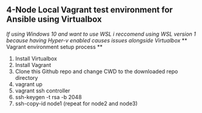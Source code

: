 ## 4-Node Local Vagrant test environment for Ansible using Virtualbox

*If using Windows 10 and want to use WSL i reccomend using WSL version 1 because having Hyper-v enabled causes issues alongside Virtualbox*
** Vagrant environment setup process **
1. Install Virtualbox
1. Install Vagrant
1. Clone this Github repo and change CWD to the downloaded repo directory
1. vagrant up
1. vagrant ssh controller
1. ssh-keygen -t rsa -b 2048
1. ssh-copy-id node1   (repeat for node2 and node3)


